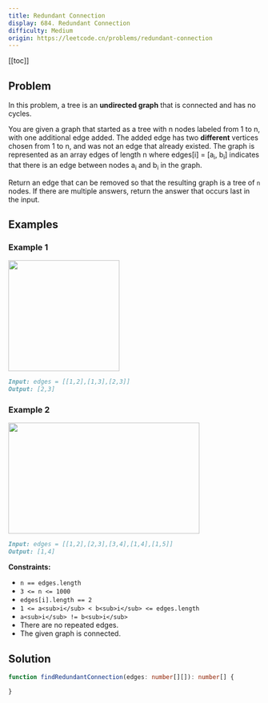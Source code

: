```yaml
---
title: Redundant Connection
display: 684. Redundant Connection
difficulty: Medium
origin: https://leetcode.cn/problems/redundant-connection
---
```


[[toc]]

## Problem

In this problem, a tree is an **undirected graph** that is connected and has no cycles.

You are given a graph that started as a tree with n nodes labeled from 1 to n, with one additional edge added. The added edge has two **different** vertices chosen from 1 to n, and was not an edge that already existed. The graph is represented as an array edges of length n where edges[i] = [a<sub>i</sub>, b<sub>i</sub>] indicates that there is an edge between nodes a<sub>i</sub> and b<sub>i</sub> in the graph.

Return an edge that can be removed so that the resulting graph is a tree of `n` nodes. If there are multiple answers, return the answer that occurs last in the input.

## Examples

### Example 1

<img alt="" src="https://assets.leetcode.com/uploads/2021/05/02/reduntant1-1-graph.jpg" style="width: 222px; height: 222px;" />

```md
Input: edges = [[1,2],[1,3],[2,3]]
Output: [2,3]
```

### Example 2

<img alt="" src="https://assets.leetcode.com/uploads/2021/05/02/reduntant1-2-graph.jpg" style="width: 382px; height: 222px;" />

```md
Input: edges = [[1,2],[2,3],[3,4],[1,4],[1,5]]
Output: [1,4]
```

**Constraints:**

- `n == edges.length`
- `3 <= n <= 1000`
- `edges[i].length == 2`
- `1 <= a<sub>i</sub> < b<sub>i</sub> <= edges.length`
- `a<sub>i</sub> != b<sub>i</sub>`
- There are no repeated edges.
- The given graph is connected.

## Solution

```ts
function findRedundantConnection(edges: number[][]): number[] {

}
```

